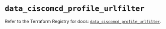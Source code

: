 # `data_ciscomcd_profile_urlfilter`

Refer to the Terraform Registry for docs: [`data_ciscomcd_profile_urlfilter`](https://registry.terraform.io/providers/ciscodevnet/ciscomcd/25.9.1/docs/data-sources/profile_urlfilter).

